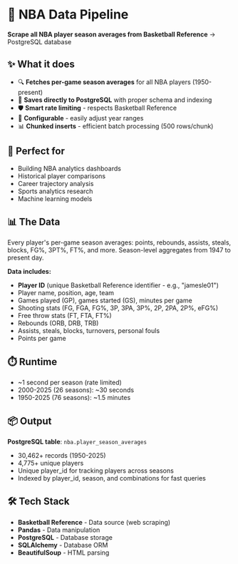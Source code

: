 # 🏀 NBA Data Pipeline

**Scrape all NBA player season averages from Basketball Reference** → PostgreSQL database

## ✨ What it does

- 🔍 **Fetches per-game season averages** for all NBA players (1950-present)
- 💾 **Saves directly to PostgreSQL** with proper schema and indexing
- 🛡️ **Smart rate limiting** - respects Basketball Reference
- 🔄 **Configurable** - easily adjust year ranges
- 📊 **Chunked inserts** - efficient batch processing (500 rows/chunk)

## 🎯 Perfect for

- Building NBA analytics dashboards
- Historical player comparisons  
- Career trajectory analysis
- Sports analytics research
- Machine learning models

## 📊 The Data

Every player's per-game season averages: points, rebounds, assists, steals, blocks, FG%, 3PT%, FT%, and more. Season-level aggregates from 1947 to present day.

**Data includes:**
- **Player ID** (unique Basketball Reference identifier - e.g., "jamesle01")
- Player name, position, age, team
- Games played (GP), games started (GS), minutes per game
- Shooting stats (FG, FGA, FG%, 3P, 3PA, 3P%, 2P, 2PA, 2P%, eFG%)
- Free throw stats (FT, FTA, FT%)
- Rebounds (ORB, DRB, TRB)
- Assists, steals, blocks, turnovers, personal fouls
- Points per game

## ⏱️ Runtime

- ~1 second per season (rate limited)
- 2000-2025 (26 seasons): ~30 seconds
- 1950-2025 (76 seasons): ~1.5 minutes

## 📦 Output

**PostgreSQL table**: `nba.player_season_averages`
- 30,462+ records (1950-2025)
- 4,775+ unique players
- Unique player_id for tracking players across seasons
- Indexed by player_id, season, and combinations for fast queries

## 🛠️ Tech Stack

- **Basketball Reference** - Data source (web scraping)
- **Pandas** - Data manipulation
- **PostgreSQL** - Database storage
- **SQLAlchemy** - Database ORM
- **BeautifulSoup** - HTML parsing